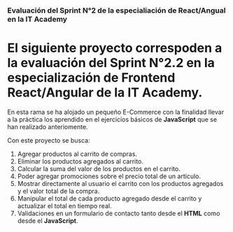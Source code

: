 ### Evaluación del Sprint N°2 de la especialiación de React/Angual en la IT Academy

# El siguiente proyecto correspoden a la evaluación del Sprint N°2.2 en la especialización de Frontend React/Angular de la IT Academy.

En esta rama se ha alojado un pequeño E-Commerce con la finalidad llevar a la práctica los aprendido en el ejercicios básicos de **JavaScript** que se han realizado anteriomente.

Con este proyecto se busca:

1. Agregar productos al carrito de compras.
2. Eliminar los productos agregados al carrito.
3. Calcular la suma del valor de los productos en el carrito.
4. Poder agregar promociones sobre el precio total de un artículo.
5. Mostrar directamente al usuario el carrito con los productos agregados y el valor total de la compra.
6. Manipular el total de cada producto agregado desde el carrito y actualizar el total en tiempo real.
7. Validaciones en un formulario de contacto tanto desde el **HTML** como desde el **JavaScript**.